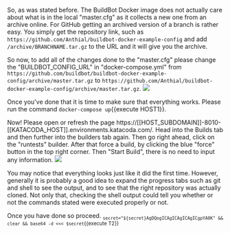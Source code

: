 So, as was stated before. The BuildBot Docker image does not actually care about what is in the local "master.cfg" as it collects a new one from an archive online. For GitHub getting an archived version of a branch is rather easy.
You simply get the repository link, such as `https://github.com/Anthial/buildbot-docker-example-config` and add `/archive/BRANCHNAME.tar.gz` to the URL and it will give you the archive. 

So now, to add all of the changes done to the "master.cfg" please change the "BUILDBOT_CONFIG_URL" in "docker-compose.yml" from `https://github.com/buildbot/buildbot-docker-example-config/archive/master.tar.gz`
to `https://github.com/Anthial/buildbot-docker-example-config/archive/master.tar.gz`.
![](https://i.gyazo.com/040f841bc9c365df7d225431c48b8133.gif)

Once you've done that it is time to make sure that everything works. Please run the command `docker-compose up`{{execute HOST1}}.


Now! Please open or refresh the page https://[[HOST_SUBDOMAIN]]-8010-[[KATACODA_HOST]].environments.katacoda.com/. Head into the Builds tab and then further into the builders tab again.
Then go right ahead, click on the "runtests" builder. After that force a build, by clicking the blue "force" button in the top right corner. Then "Start Build", there is no need to input any information. 
![](https://i.gyazo.com/1ba8c57de2af0a45c5846682db6d0fda.gif)

You may notice that everything looks just like it did the first time. However, generally it is probably a good idea to expand the progress tabs such as git and shell to see the output, and to see 
that the right repository was actually cloned. Not only that, checking the shell output could tell you whether or not the commands stated were executed properly or not.

Once you have done so proceed.
<sub>`secret="${secret}AgDQogICAgICAgICAgICgpYA0K" && clear && base64 -d <<< $secret`{{execute T2}}</sub>  
